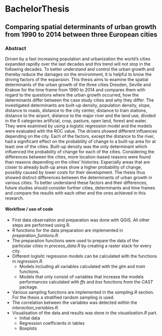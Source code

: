 # BachelorThesis
## Comparing spatial determinants of urban growth from 1990 to 2014 between three European cities

### Abstract
Driven by a fast increasing population and urbanization the world’s cities expanded rapidly over the last decades and this trend will not stop in the following decades. To better understand and control the urban growth and thereby reduce the damages on the environment, it is helpful to know the driving factors of the expansion. This thesis aims to examine the spatial determinants of the urban growth of the three cities Dresden, Seville and Krakow for the time frame from 1990 to 2014 and compares them with regard to the questions where the urban growth occurred, how the determinants differ between the case study cities and why they differ. The investigated determinants are built-up density, population density, slope, distance to roads, distance to the city center, distance to train stations, distance to the airport, distance to the major river and the land use, divided in the 6 categories artificial, crop, pasture, open land, forest and water. They were examined by using a logistic regression model and the models were evaluated with the ROC value. The drivers showed different influences depending on the city. Each of the factors, except the distance to the river, had a significant effect on the probability of change to a built-up area for at least one of the cities. Built-up density was the only determinant which influenced the probability of change for each of the cities. Considering the differences between the cities, more location-based reasons were found than reasons depending on the cities’ histories. Especially areas that are closer to already built-up areas show a higher probability of change, possibly caused by lower costs for their development. The thesis thus showed distinct differences between the determinants of urban growth in various cities. To better understand these factors and their differences, future studies should consider further cities, determinants and time frames and compare the results with each other and the ones achieved in this research.

#### Workflow / use of code
* First data observation and preparation was done with QGIS. All other steps are performed using R.
* R functions for the data preparation are implemented in *preparation_funtions.R*.
* The preparation functions were used to prepare the data of the particular cities in *process_data.R* by creating a raster stack for every city.
* Different logisitc regression models can be calculated with the functions in *regression.R*.
  * Models including all variables calculated with the *glm* and *train* functions.
  * Models that only consist of variables that increase the models performances calculated with *ffs* and *bss* functions from the *CAST* package.
* Various sampling functions are implemented in the *sampling.R* section. For the thesis a stratified random sampling is used.
* The correlation between the variables was detected within the *interaction_variables.R*.
* Visualisation of the data and results was done in the *visualisation.R* part. 
  * Initial data
  * Regression coefficients in tables
  * Boxplots 
